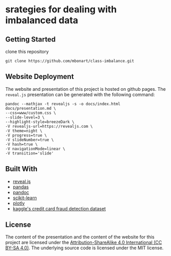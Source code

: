 # srategies for dealing with imbalanced data


## Getting Started

clone this repository
```
git clone https://github.com/mbonart/class-imbalance.git
```


## Website Deployment

The website and presentation of this project is hosted on github pages. The `reveal.js` presentation can be generated with the following command:

```shell
pandoc --mathjax -t revealjs -s -o docs/index.html docs/presentation.md \
--css=www/custom.css \
--slide-level=3 \
--highlight-style=breezeDark \
-V revealjs-url=https://revealjs.com \
-V theme=night \
-V progress=true \
-V slideNumber=true \
-V hash=true \
-V navigationMode=linear \
-V transition='slide'
```

## Built With

- [reveal.js](https://github.com/hakimel/reveal.js)
- [pandas](https://github.com/pandas-dev/pandas)
- [pandoc](https://pandoc.org/)
- [scikit-learn](https://github.com/scikit-learn/scikit-learn)
- [plotly](https://github.com/plotly/plotly.py)
- [kaggle's credit card fraud detection dataset](https://www.kaggle.com/mlg-ulb/creditcardfraud)

## License

The content of the presentation and the content of the website for this project are licensed under the [Attribution-ShareAlike 4.0 International (CC BY-SA 4.0)](https://creativecommons.org/licenses/by-sa/4.0/). The underlying source code is licensed under the MIT license.
